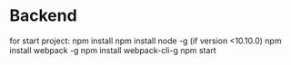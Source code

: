 # Backend
for start project:
npm install
npm install node -g (if version <10.10.0)
npm install webpack -g
npm install webpack-cli-g
npm start
